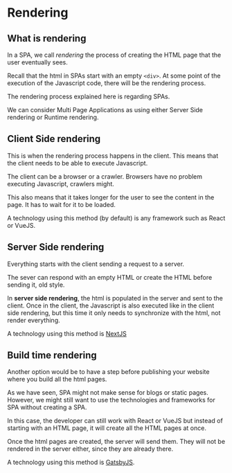 # Rendering

## What is rendering

In a SPA, we call *rendering* the process of creating the HTML page that the user eventually sees.

Recall that the html in SPAs start with an empty `<div>`. At some point of the execution of the Javascript code, there will be the rendering process.

The rendering process explained here is regarding SPAs.

We can consider Multi Page Applications as using either Server Side rendering or Runtime rendering.

## Client Side rendering

This is when the rendering process happens in the client. This means that the client needs to be able to execute Javascript.

The client can be a browser or a crawler. Browsers have no problem executing Javascript, crawlers might.

This also means that it takes longer for the user to see the content in the page. It has to wait for it to be loaded.

A technology using this method (by default) is any framework such as React or VueJS.

## Server Side rendering

Everything starts with the client sending a request to a server.

The sever can respond with an empty HTML or create the HTML before sending it, old style.

In **server side rendering**, the html is populated in the server and sent to the client. Once in the client, the Javascript is also executed like in the client side rendering, but this time it only needs to synchronize with the html, not render everything.

A technology using this method is [NextJS](https://nextjs.org/)

## Build time rendering

Another option would be to have a step before publishing your website where you build all the html pages.

As we have seen, SPA might not make sense for blogs or static pages. However, we might still want to use the technologies and frameworks for SPA without creating a SPA.

In this case, the developer can still work with React or VueJS but instead of starting with an HTML page, it will create all the HTML pages at once.

Once the html pages are created, the server will send them. They will not be rendered in the server either, since they are already there.

A technology using this method is [GatsbyJS](https://www.gatsbyjs.org/).